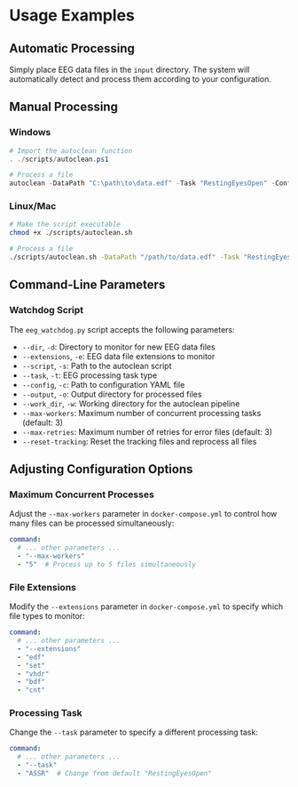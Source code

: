 # Usage Examples

## Automatic Processing

Simply place EEG data files in the `input` directory. The system will automatically detect and process them according to your configuration.

## Manual Processing

### Windows

```powershell
# Import the autoclean function
. ./scripts/autoclean.ps1

# Process a file
autoclean -DataPath "C:\path\to\data.edf" -Task "RestingEyesOpen" -ConfigPath "C:\path\to\config.yaml"
```

### Linux/Mac

```bash
# Make the script executable
chmod +x ./scripts/autoclean.sh

# Process a file
./scripts/autoclean.sh -DataPath "/path/to/data.edf" -Task "RestingEyesOpen" -ConfigPath "/path/to/config.yaml"
```

## Command-Line Parameters

### Watchdog Script

The `eeg_watchdog.py` script accepts the following parameters:

- `--dir`, `-d`: Directory to monitor for new EEG data files
- `--extensions`, `-e`: EEG data file extensions to monitor
- `--script`, `-s`: Path to the autoclean script
- `--task`, `-t`: EEG processing task type
- `--config`, `-c`: Path to configuration YAML file
- `--output`, `-o`: Output directory for processed files
- `--work_dir`, `-w`: Working directory for the autoclean pipeline
- `--max-workers`: Maximum number of concurrent processing tasks (default: 3)
- `--max-retries`: Maximum number of retries for error files (default: 3)
- `--reset-tracking`: Reset the tracking files and reprocess all files

## Adjusting Configuration Options

### Maximum Concurrent Processes

Adjust the `--max-workers` parameter in `docker-compose.yml` to control how many files can be processed simultaneously:

```yaml
command: 
  # ... other parameters ...
  - "--max-workers"
  - "5"  # Process up to 5 files simultaneously
```

### File Extensions

Modify the `--extensions` parameter in `docker-compose.yml` to specify which file types to monitor:

```yaml
command:
  # ... other parameters ...
  - "--extensions"
  - "edf"
  - "set"
  - "vhdr"
  - "bdf"
  - "cnt"
```

### Processing Task

Change the `--task` parameter to specify a different processing task:

```yaml
command:
  # ... other parameters ...
  - "--task"
  - "ASSR"  # Change from default "RestingEyesOpen"
```
